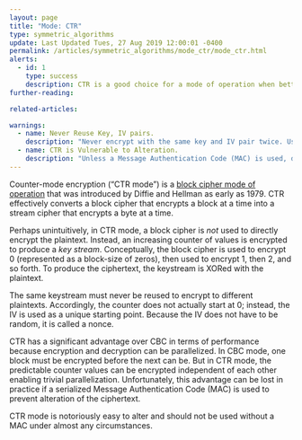 ```yaml
---
layout: page
title: "Mode: CTR"
type: symmetric_algorithms
update: Last Updated Tues, 27 Aug 2019 12:00:01 -0400
permalink: /articles/symmetric_algorithms/mode_ctr/mode_ctr.html
alerts:
  - id: 1
    type: success
    description: CTR is a good choice for a mode of operation when better, authenticated modes like GCM cannot be used.
further-reading:

related-articles:

warnings:
  - name: Never Reuse Key, IV pairs.
    description: "Never encrypt with the same key and IV pair twice. Use one-time session keys whenever possible."
  - name: CTR is Vulnerable to Alteration.
    description: "Unless a Message Authentication Code (MAC) is used, data encrypted by CTR can be easily modified by attackers."
---
```


Counter-mode encryption (“CTR mode”) is a [block cipher mode of operation](/articles/concepts/block_cipher_modes.html) that was introduced by Diffie and Hellman as early as 1979. CTR effectively converts a block cipher that encrypts a block at a time into a stream cipher that encrypts a byte at a time.

Perhaps unintuitively, in CTR mode, a block cipher is _not_ used to directly encrypt the plaintext. Instead, an increasing counter of values is encrypted to produce a _key stream_. Conceptually, the block cipher is used to encrypt 0 (represented as a block-size of zeros), then used to encrypt 1, then 2, and so forth. To produce the ciphertext, the keystream is XORed with the plaintext.

The same keystream must never be reused to encrypt to different plaintexts. Accordingly, the counter does not actually start at 0; instead, the IV is used as a unique starting point. Because the IV does not have to be random, it is called a nonce.

CTR has a significant advantage over CBC in terms of performance because encryption and decryption can be parallelized. In CBC mode, one block must be encrypted before the next can be. But in CTR mode, the predictable counter values can be encrypted independent of each other enabling trivial parallelization. Unfortunately, this advantage can be lost in practice if a serialized Message Authentication Code (MAC) is used to prevent alteration of the ciphertext.

CTR mode is notoriously easy to alter and should not be used without a MAC under almost any circumstances.
